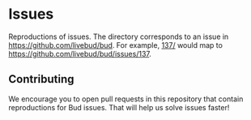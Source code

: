 # Issues

Reproductions of issues. The directory corresponds to an issue in https://github.com/livebud/bud. For example, [137/](./137) would map to https://github.com/livebud/bud/issues/137.

## Contributing

We encourage you to open pull requests in this repository that contain reproductions for Bud issues. That will help us solve issues faster!
